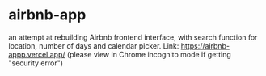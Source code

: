 # airbnb-app
an attempt at rebuilding Airbnb frontend interface, with search function for location, number of days and calendar picker. 
Link: https://airbnb-appp.vercel.app/ (please view in Chrome incognito mode if getting "security error")

